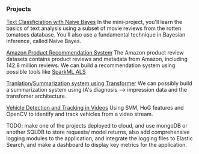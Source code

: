 ### Projects

[Text Classficiation with Naive Bayes](https://github.com/cs109/2015lab10)
In the mini-project, you'll learn the basics of text analysis using a subset of movie reviews from the rotten tomatoes database. You'll also use a fundamental technique in Bayesian inference, called Naive Bayes. 

[Amazon Product Recommendation System](http://jmcauley.ucsd.edu/data/amazon/)
The Amazon product review datasets contains product reviews and metadata from Amazon, including 142.8 million reviews. We can build a recommendation system using possible tools like [SparkML ALS](https://spark.apache.org/docs/2.2.0/ml-collaborative-filtering.html)

[Tranlation/Summarization system using Transformer](https://github.com/fastai/course-nlp/blob/master/8-translation-transformer.ipynb)
We can possibly build a summarization system using IA's diagnosis --> impression data and the transfomer architecture.

[Vehicle Detection and Tracking in Videos](http://www.gti.ssr.upm.es/data/Vehicle_database.html)
Using SVM, HoG features and OpenCV to identify and track vehicles from a video stream.


TODO: make one of the projects deployed to cloud, and use mongoDB or another SQLDB to store requests/ model returns, also add comprehensive logging modules to the application, and integrate the logging files to Elastic Search, and make a dashboard to display key metrics for the application. 
